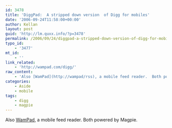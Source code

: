```yaml
---
id: 3478
title: 'DiggPad:  A stripped down version  of Digg for mobiles'
date: '2006-09-24T11:58:00+00:00'
author: Kellan
layout: post
guid: 'http://lm.quxx.info/?p=3478'
permalink: /2006/09/24/diggpad-a-stripped-down-version-of-digg-for-mobiles/
typo_id:
    - '3477'
mt_id:
    - ''
link_related:
    - 'http://wampad.com/digg/'
raw_content:
    - 'Also [WamPad](http://wampad/rss), a mobile feed reader.  Both powered by Magpie.'
categories:
    - Aside
    - mobile
tags:
    - digg
    - magpie
---
```


Also [WamPad](http://wampad/rss), a mobile feed reader. Both powered by Magpie.